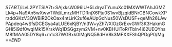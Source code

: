 $START$/iLvL2PYTSlA7t+SAjxksW096lU+5LdryaTYunuXc01MXWWTAhJGMZLk4p+Na9An5wXwwTWd/LmrzMHTDRnjX6Pju0S1wvBjzqidBNrGBNCowkXPrzddGKzV3QWBiR2OkOax4ntLirK2uf6eAUpGcNus50WsDUSF+qeMh26LAwPApdeq4wSfsDCEGya4aLUE6xKjBY/n3W+yZh7/XlOzGrExvGWf3K3HakmGGHi5i9df0wqIMk15XrskWq1DSGgzym2VM+nv0KBHUlToR/Tbln4i62UEQYnsM8fMAA05DY8q6+m1c37WGBxk0IMgNQ58dHV8k3MFXXFShQPOgP0/Mg==$END$